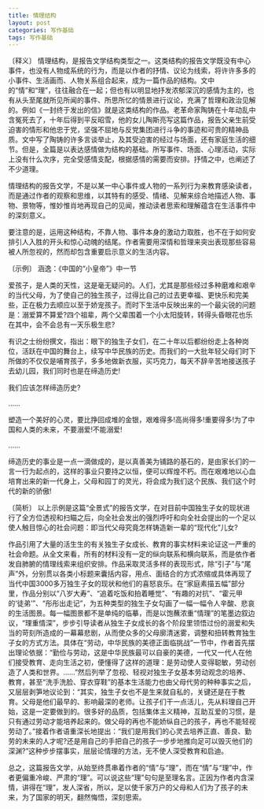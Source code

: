 ```yaml
---
title: 情理结构
layout: post
categories: 写作基础
tags: 写作基础
---
```


〔释义〕 情理结构，是报告文学结构类型之一。这类结构的报告文学既没有中心事件，也没有人物成系统的行为，而是以作者的抒情、议论为线索，将许许多多的小事件、生活画而、人物关系组合起来，成为一篇作品的结构。文中的“情”和“理”，往往融合在一起；但也有以明显地抒发浓郁深沉的感情为主的，也有从头至尾就所见所闻的事件、所思所忆的情景进行议论，充满了哲理和政治见解的。例如《一封终于发出的信》就是这类结构的作品。老革命家陶铸在十年动乱中含冤死去了，十年后得到平反昭雪，他的女儿陶斯亮写这篇作品，报告父亲生前受迫害的情形和他忠于党，坚强不屈地与反党集团进行斗争的事迹和可贵的精神品质。文中写了陶铸的许多言谈举止，及其受迫害的经过与场面，还有家庭生活的细节。但是，全篇是以表达感情做为结构的基础。所写事件、场面、心理活动，实际上没有什么次序，完全受感情支配，根据感情的需要而安排。抒情之中，也阐述了不少道理。

情理结构的报告文学，不是以某一中心事件或人物的一系列行为来教育感染读者，而是通过作者的观察和思维，以其特有的感受、情绪、见解来综合地描述人物、事物、景物等，惟妙惟肖地再现自己的见闻，推动读者思索和理解蕴含在生活事件中的深刻意义。

要注意的是，运用这种结构，不靠人物、事件本身的激动力取胜，也不在于如何安排引人入胜的开头和惊心动魄的结尾。作者需要用深情和哲理来突出表现那些容易被人所忽视的，然而却包含重要启示意义的生活内容。

〔示例〕 涵逸：《中国的“小皇帝”》中一节

爱孩子，是人类的天性，这是毫无疑问的。人们，尤其是那些经过多种磨难和艰辛的当代父母，为了使自己的独生孩子，过得比自己的过去更幸福、更快乐和完美些，正在极力去顺应以至于娇宠孩子。而时下生活中反映出来的一个最尖锐的问题是：溺爱算不算爱?四个祖辈，两个父辈围着一个小太阳旋转，转得头昏眼花也乐在其中，会不会总有一天乐极生悲?

有识之士纷纷撰文，指出：眼下的独生子女们，在二十年以后都纷纷走上各种岗位，活跃在中国的舞台上，续写中华民族的历史。而我们的一大批年轻父母们时下所做的不仅仅是哺育孩子，多多地做新衣服，买巧克力，每天不辞辛苦地接送孩子去幼儿园，我们同时也是在缔造历史!

我们应该怎样缔造历史?

……

塑造一个美好的心灵，要比挣回成堆的金银，艰难得多!高尚得多!重要得多!为了中国和人类的未来，不要溺爱!不能溺爱!

……

缔造历史的事业是一点一滴做成的，是以真善美为铺路的基石的，是由家长们的一言一行为起点的，这样的事业只要持之以恒，便可以辉煌不朽。而在艰难地以心血培育出来的新一代身上，父母和园丁的灵光，将会成为我们这个民族、我们这个时代的新的骄傲!

〔简析〕 以上示例是这篇“全景式”的报告文学，在对目前中国独生子女的现状进行了全方位透视和扫瞄之后，向全社会发出的强烈呼吁和向全社会提出的一个足以使人触目惊心的社会问题：即当代父母究竟怎样铸造新一辈的“现代化”儿女?

作品引用了大量的活生生的有关独生子女成长、教育的事实材料来论证这一严重的社会命题。从全文来看，所有的材料没有一定的纵向联系和横向联系，而是依作者发自肺腑的情理线索来组织安排。作品采取灵活多样的表现形式，除“引子”与“尾声”外，分别贯以各类小标题来囊括内容，用点、面结合的方式浓缩或具体再现了当代中国3000多万独生子女的现状和他们的喜怒哀乐。在“家庭素描五幅”部分里，作品分别以“八岁大寿”、“追着吃饭和拍着睡觉”、“有趣的对抗”、“霍元甲的‘徒弟’”、“彤彤出走记”，为五种类型的独生子女勾画了一幅一幅令人辛酸、悲哀的生活图景。每一幅图景都不是单纯的临摹，而是以饱蘸浓重“情理”的笔墨边叙边议，“理重情深”，步步引导读者从独生子女成长的各个阶段里领悟过份的溺爱和失当的苛刻所造成的一幕幕悲剧，从而使众多的父母廓清迷雾，调整和扭转教育独生子女的方式方法。具体在“劳动，中华民族的美德正面临挑战”一节中，作者首先摆出理论依据：“勤俭与劳动，这是中华民族最可以自豪的美德，一代又一代人在他们接受教育、走向生活之初，便懂得了这样的道理：是劳动使人变得聪敏，劳动创造了人类和世界。……”然后列举了忽视、轻视对独生子女基本劳动观念的培养、教育，甚至“洗手洗脸、穿衣穿鞋”的基本生活能力也由父母代劳的种种事实之后，又层层剥笋地议论到：“其实，独生子女也不是生来就自私的，关键还是在于教育。父母是他们最早的、影响最深的老师。让孩子们干一点活儿，先从料理自己开始，这是一定要做到的。很多好的品质，包括集体主义精神，互助互爱的习惯，是只有通过劳动才能培养起来的。做父母的再也不能娇纵自己的孩子，再也不能轻视劳动了。”接着作者语重深长地提出：“我们是用我们的心灵去培养正直、善良、勤劳的未来的人才呢?还是用自己的手把自己的孩子一步步地推向足可以毁灭他们的深渊?”这种步步摆事实，层层论情理的方法，无不使人深受教育和启迪。

总之，这篇报告文学，从始至终贯串着作者的“情”与“理”，而在“情”与“理”中，作者更偏重冷峻、严肃的“理”。可以说这些“理”句句是至理名言。正因为作者内含深情，讲得在“理”，发人深省，所以，足以使千家万户的父母和人们为了孩子的未来，为了国家的明天，翻然悔悟，深刻思索。 